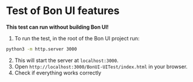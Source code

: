# Test of Bon UI features

__This test can run without building Bon UI!__

1. To run the test, in the root of the Bon UI project run:
```bash
python3 -m http.server 3000
```
2. This will start the server at `localhost:3000`.
3. Open `http://localhost:3000/BonUI-UITest/index.html` in your browser.
4. Check if everything works correctly
